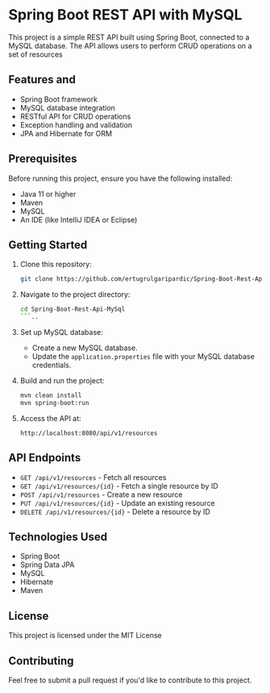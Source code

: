 # Spring Boot REST API with MySQL

This project is a simple REST API built using Spring Boot, connected to a MySQL database. The API allows users to perform CRUD operations on a set of resources

## Features and
- Spring Boot framework
- MySQL database integration
- RESTful API for CRUD operations
- Exception handling and validation
- JPA and Hibernate for ORM

## Prerequisites
Before running this project, ensure you have the following installed:
- Java 11 or higher
- Maven
- MySQL
- An IDE (like IntelliJ IDEA or Eclipse)

## Getting Started
1. Clone this repository:
    ```bash
    git clone https://github.com/ertugrulgaripardic/Spring-Boot-Rest-Api-MySql.git
    ```
2. Navigate to the project directory:
    ```bash
    cd Spring-Boot-Rest-Api-MySql
    ```..
3. Set up MySQL database:
    - Create a new MySQL database.
    - Update the `application.properties` file with your MySQL database credentials.
      
4. Build and run the project:
    ```bash
    mvn clean install
    mvn spring-boot:run
    ```
5. Access the API at:
    ```
    http://localhost:8080/api/v1/resources
    ```
    
## API Endpoints
- `GET /api/v1/resources` - Fetch all resources
- `GET /api/v1/resources/{id}` - Fetch a single resource by ID
- `POST /api/v1/resources` - Create a new resource
- `PUT /api/v1/resources/{id}` - Update an existing resource
- `DELETE /api/v1/resources/{id}` - Delete a resource by ID

## Technologies Used
- Spring Boot
- Spring Data JPA
- MySQL
- Hibernate
- Maven

## License
This project is licensed under the MIT License

## Contributing
Feel free to submit a pull request if you'd like to contribute to this project.
